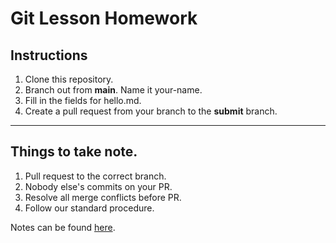 
# Git Lesson Homework

## Instructions

1. Clone this repository.
2. Branch out from **main**. Name it your-name.
3. Fill in the fields for hello.md.
4. Create a pull request from your branch to the **submit** branch.

------
## Things to take note.
1. Pull request to the correct branch.
2. Nobody else's commits on your PR.
3. Resolve all merge conflicts before PR.
4. Follow our standard procedure.

Notes can be found [here](https://cjunxiang.notion.site/RHD1001-Introduction-to-Git-Version-Control-1a94c7ad69ec4bdc9748d849c2fd7c81).